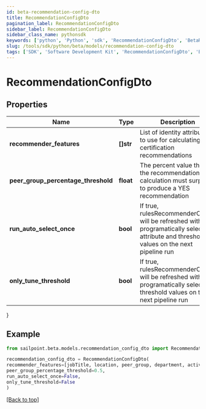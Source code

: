 ```yaml
---
id: beta-recommendation-config-dto
title: RecommendationConfigDto
pagination_label: RecommendationConfigDto
sidebar_label: RecommendationConfigDto
sidebar_class_name: pythonsdk
keywords: ['python', 'Python', 'sdk', 'RecommendationConfigDto', 'BetaRecommendationConfigDto'] 
slug: /tools/sdk/python/beta/models/recommendation-config-dto
tags: ['SDK', 'Software Development Kit', 'RecommendationConfigDto', 'BetaRecommendationConfigDto']
---
```


# RecommendationConfigDto


## Properties

Name | Type | Description | Notes
------------ | ------------- | ------------- | -------------
**recommender_features** | **[]str** | List of identity attributes to use for calculating certification recommendations | [optional] 
**peer_group_percentage_threshold** | **float** | The percent value that the recommendation calculation must surpass to produce a YES recommendation | [optional] 
**run_auto_select_once** | **bool** | If true, rulesRecommenderConfig will be refreshed with new programatically selected attribute and threshold values on the next pipeline run | [optional] [default to False]
**only_tune_threshold** | **bool** | If true, rulesRecommenderConfig will be refreshed with new programatically selected threshold values on the next pipeline run | [optional] [default to False]
}

## Example

```python
from sailpoint.beta.models.recommendation_config_dto import RecommendationConfigDto

recommendation_config_dto = RecommendationConfigDto(
recommender_features=[jobTitle, location, peer_group, department, active],
peer_group_percentage_threshold=0.5,
run_auto_select_once=False,
only_tune_threshold=False
)

```
[[Back to top]](#) 

